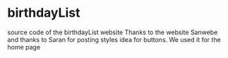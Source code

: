 # birthdayList
source code of the birthdayList website
Thanks to the website Sanwebe and thanks to Saran for posting styles idea for buttons. We used it for the home page 
